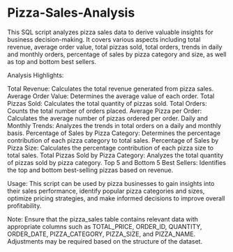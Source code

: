# Pizza-Sales-Analysis

This SQL script analyzes pizza sales data to derive valuable insights for business decision-making. It covers various aspects including total revenue, average order value, total pizzas sold, total orders, trends in daily and monthly orders, percentage of sales by pizza category and size, as well as top and bottom best sellers.

Analysis Highlights:

Total Revenue: Calculates the total revenue generated from pizza sales.
Average Order Value: Determines the average value of each order.
Total Pizzas Sold: Calculates the total quantity of pizzas sold.
Total Orders: Counts the total number of orders placed.
Average Pizza per Order: Calculates the average number of pizzas ordered per order.
Daily and Monthly Trends: Analyzes the trends in total orders on a daily and monthly basis.
Percentage of Sales by Pizza Category: Determines the percentage contribution of each pizza category to total sales.
Percentage of Sales by Pizza Size: Calculates the percentage contribution of each pizza size to total sales.
Total Pizzas Sold by Pizza Category: Analyzes the total quantity of pizzas sold by pizza category.
Top 5 and Bottom 5 Best Sellers: Identifies the top and bottom best-selling pizzas based on revenue.

Usage:
This script can be used by pizza businesses to gain insights into their sales performance, identify popular pizza categories and sizes, optimize pricing strategies, and make informed decisions to improve overall profitability.

Note:
Ensure that the pizza_sales table contains relevant data with appropriate columns such as TOTAL_PRICE, ORDER_ID, QUANTITY, ORDER_DATE, PIZZA_CATEGORY, PIZZA_SIZE, and PIZZA_NAME. Adjustments may be required based on the structure of the dataset.
